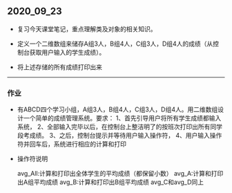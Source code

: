 ## 2020_09_23

- 复习今天课堂笔记，重点理解类及对象的相关知识。

- 定义一个二维数组来储存A组3人，B组4人，C组3人，D组4人的成绩（从控制台获取用户输入的学生成绩）。
- 将上述存储的所有成绩打印出来

------

### 作业

- 有ABCD四个学习小组，A组3人，B组4人，C组3人，D组4人。用二维数组设计一个简单的成绩管理系统。要求：
  1、首先引导用户将所有学生成绩都输入系统，
  2、全部输入完毕以后，在控制台上整洁明了的按班次打印出所有同学段考成绩。
  3、之后，控制台提示并等待用户输入操作符，
  4、用户输入操作符并回车后，系统进行相应的计算和打印

- 操作符说明
  
  avg_All:计算和打印出全体学生的平均成绩（都保留小数）
  avg_A:计算和打印出A组平均成绩
  avg_B:计算和打印出B组平均成绩
  avg_C和avg_D同上

  

  
  
  
  
  
